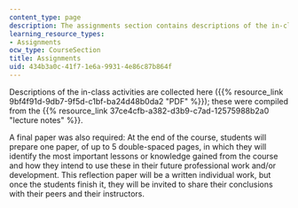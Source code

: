 ```yaml
---
content_type: page
description: The assignments section contains descriptions of the in-class activities.
learning_resource_types:
- Assignments
ocw_type: CourseSection
title: Assignments
uid: 434b3a0c-41f7-1e6a-9931-4e86c87b864f
---
```


Descriptions of the in-class activities are collected here ({{% resource_link 9bf4f91d-9db7-9f5d-c1bf-ba24d48b0da2 "PDF" %}}); these were compiled from the {{% resource_link 37ce4cfb-a382-d3b9-c7ad-12575988b2a0 "lecture notes" %}}.

A final paper was also required: At the end of the course, students will prepare one paper, of up to 5 double-spaced pages, in which they will identify the most important lessons or knowledge gained from the course and how they intend to use these in their future professional work and/or development. This reflection paper will be a written individual work, but once the students finish it, they will be invited to share their conclusions with their peers and their instructors.